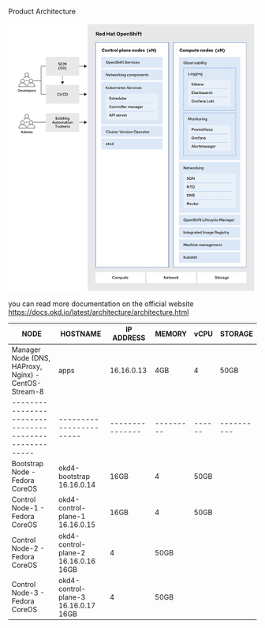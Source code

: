 Product Architecture

![architecture](image.png)

you can read more documentation on the official website https://docs.okd.io/latest/architecture/architecture.html

| NODE	                                               | HOSTNAME	           | IP ADDRESS	   | MEMORY  | vCPU	| STORAGE
| ---------------------------------------------------- |-----------------------|---------------|---------|------|----------
| Manager Node (DNS, HAProxy, Nginx) - CentOS-Stream-8 | apps	               | 16.16.0.13	   | 4GB	 | 4	|    50GB
| -----------------------------------------------------|-----------------------|---------------|---------|------|----------
| Bootstrap Node - Fedora CoreOS	                   |   okd4-bootstrap	        16.16.0.14 | 16GB	  | 4	|    50GB
| Control Node-1 - Fedora CoreOS	                   |     okd4-control-plane-1	16.16.0.15 | 16GB	  | 4	|    50GB
| Control Node-2 - Fedora CoreOS	                   |     okd4-control-plane-2	16.16.0.16	16GB	  | 4	|    50GB
| Control Node-3 - Fedora CoreOS	                   |     okd4-control-plane-3	16.16.0.17	16GB	  | 4	|    50GB